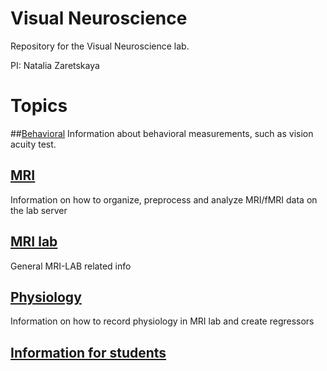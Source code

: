 # Visual Neuroscience
Repository for the Visual Neuroscience lab.

PI: Natalia Zaretskaya

# Topics
##[Behavioral](./behavioral)
Information about behavioral measurements, such as vision acuity test.

## [MRI](./mri)
Information on how to organize, preprocess and analyze MRI/fMRI data on the lab server
## [MRI lab](./mri_lab)
General MRI-LAB related info
## [Physiology](./physiology/)
Information on how to record physiology in MRI lab and create regressors
## [Information for students](./students/)
